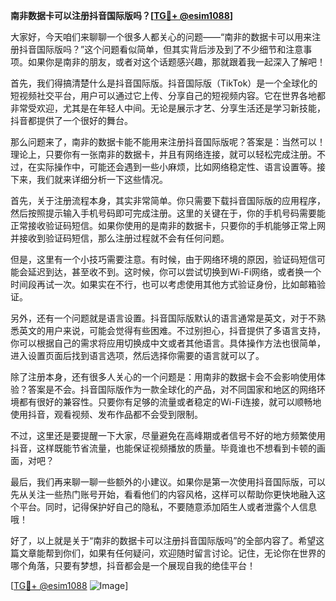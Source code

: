 **南非数据卡可以注册抖音国际版吗？[[TG💪+ @esim1088](https://t.me/s/esim1088)]**

大家好，今天咱们来聊聊一个很多人都关心的问题——“南非的数据卡可以用来注册抖音国际版吗？”这个问题看似简单，但其实背后涉及到了不少细节和注意事项。如果你是南非的朋友，或者对这个话题感兴趣，那就跟着我一起深入了解吧！

首先，我们得搞清楚什么是抖音国际版。抖音国际版（TikTok）是一个全球化的短视频社交平台，用户可以通过它上传、分享自己的短视频内容。它在世界各地都非常受欢迎，尤其是在年轻人中间。无论是展示才艺、分享生活还是学习新技能，抖音都提供了一个很好的舞台。

那么问题来了，南非的数据卡能不能用来注册抖音国际版呢？答案是：当然可以！理论上，只要你有一张南非的数据卡，并且有网络连接，就可以轻松完成注册。不过，在实际操作中，可能还会遇到一些小麻烦，比如网络稳定性、语言设置等。接下来，我们就来详细分析一下这些情况。

首先，关于注册流程本身，其实非常简单。你只需要下载抖音国际版的应用程序，然后按照提示输入手机号码即可完成注册。这里的关键在于，你的手机号码需要能正常接收验证码短信。如果你使用的是南非的数据卡，只要你的手机能够正常上网并接收到验证码短信，那么注册过程就不会有任何问题。

但是，这里有一个小技巧需要注意。有时候，由于网络环境的原因，验证码短信可能会延迟到达，甚至收不到。这时候，你可以尝试切换到Wi-Fi网络，或者换一个时间段再试一次。如果实在不行，也可以考虑使用其他方式验证身份，比如邮箱验证。

另外，还有一个问题就是语言设置。抖音国际版默认的语言通常是英文，对于不熟悉英文的用户来说，可能会觉得有些困难。不过别担心，抖音提供了多语言支持，你可以根据自己的需求将应用切换成中文或者其他语言。具体操作方法也很简单，进入设置页面后找到语言选项，然后选择你需要的语言就可以了。

除了注册本身，还有很多人关心的一个问题是：用南非的数据卡会不会影响使用体验？答案是不会。抖音国际版作为一款全球化的产品，对不同国家和地区的网络环境都有很好的兼容性。只要你有足够的流量或者稳定的Wi-Fi连接，就可以顺畅地使用抖音，观看视频、发布作品都不会受到限制。

不过，这里还是要提醒一下大家，尽量避免在高峰期或者信号不好的地方频繁使用抖音，这样既能节省流量，也能保证视频播放的质量。毕竟谁也不想看到卡顿的画面，对吧？

最后，我们再来聊一聊一些额外的小建议。如果你是第一次使用抖音国际版，可以先从关注一些热门账号开始，看看他们的内容风格，这样可以帮助你更快地融入这个平台。同时，记得保护好自己的隐私，不要随意添加陌生人或者泄露个人信息哦！

好了，以上就是关于“南非的数据卡可以注册抖音国际版吗”的全部内容了。希望这篇文章能帮到你们，如果有任何疑问，欢迎随时留言讨论。记住，无论你在世界的哪个角落，只要有梦想，抖音都会是一个展现自我的绝佳平台！

[[TG💪+ @esim1088](https://t.me/s/esim1088) ![Image](https://i.postimg.cc/4NQfJmqS/Snipaste-2025-05-13-00-14-12.png)]